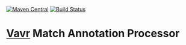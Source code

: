 [![Maven Central](https://maven-badges.herokuapp.com/maven-central/io.vavr/vavr-match-processor/badge.png)](https://maven-badges.herokuapp.com/maven-central/io.vavr/vavr-match-processor)
[![Build Status](https://github.com/vavr-io/vavr-match-processor/actions/workflows/ci.yml/badge.svg)](https://github.com/vavr-io/vavr-match-processor/actions/workflows/ci.yml)

# [Vavr](https://vavr.io/) Match Annotation Processor
